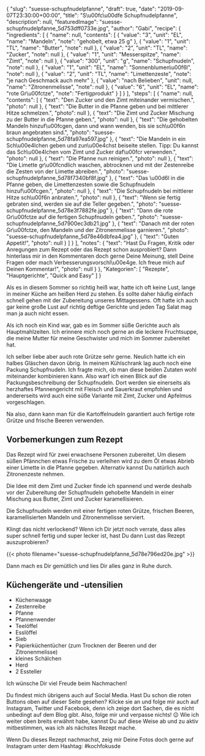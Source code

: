{
    "slug": "suesse-schupfnudelpfanne",
    "draft": true,
    "date": "2019-09-07T23:30:00+00:00",
    "title": "S\u00fc\u00dfe Schupfnudelpfanne",
    "description": null,
    "featuredImage": "suesse-schupfnudelpfanne_5d753dff0733e.jpg",
    "author": "Gabi",
    "recipe": {
        "ingredients": [
            {
                "name": null,
                "contents": [
                    {
                        "value": "3",
                        "unit": "EL",
                        "name": "Mandeln",
                        "note": "gehobelt, etwa 25 g"
                    },
                    {
                        "value": "1",
                        "unit": "TL",
                        "name": "Butter",
                        "note": null
                    },
                    {
                        "value": "2",
                        "unit": "TL",
                        "name": "Zucker",
                        "note": null
                    },
                    {
                        "value": "1",
                        "unit": "Messerspitze",
                        "name": "Zimt",
                        "note": null
                    },
                    {
                        "value": "300",
                        "unit": "g",
                        "name": "Schupfnudeln",
                        "note": null
                    },
                    {
                        "value": "1",
                        "unit": "EL",
                        "name": "Sonnenblumen\u00f6l",
                        "note": null
                    },
                    {
                        "value": "2",
                        "unit": "TL",
                        "name": "Limettenzeste",
                        "note": "je nach Geschmack auch mehr"
                    },
                    {
                        "value": "nach Belieben",
                        "unit": null,
                        "name": "Zitronenmelisse",
                        "note": null
                    },
                    {
                        "value": "6",
                        "unit": "EL",
                        "name": "rote Gr\u00fctze",
                        "note": "Fertigprodukt"
                    }
                ]
            }
        ],
        "steps": [
            {
                "name": null,
                "contents": [
                    {
                        "text": "Den Zucker und den Zimt miteinander vermischen.",
                        "photo": null
                    },
                    {
                        "text": "Die Butter in die Pfanne geben und bei mittlerer Hitze schmelzen.",
                        "photo": null
                    },
                    {
                        "text": "Die Zimt und Zucker Mischung zu der Butter in die Pfanne geben.",
                        "photo": null
                    },
                    {
                        "text": "Die gehobelten Mandeln hinzuf\u00fcgen, dann und wann wenden, bis sie sch\u00f6n braun angebraten sind.",
                        "photo": "suesse-schupfnudelpfanne_5d78fa97ea597.jpg"
                    },
                    {
                        "text": "Die Mandeln in ein Sch\u00e4lchen geben und zun\u00e4chst beiseite stellen. Tipp: Du kannst das Sch\u00e4lchen vom Zimt und Zucker daf\u00fcr verwenden.",
                        "photo": null
                    },
                    {
                        "text": "Die Pfanne nun reinigen.",
                        "photo": null
                    },
                    {
                        "text": "Die Limette gr\u00fcndlich waschen, abtrocknen und mit der Zestenreibe die Zesten von der Limette abreiben.",
                        "photo": "suesse-schupfnudelpfanne_5d78f7340bf8f.jpg"
                    },
                    {
                        "text": "Das \u00d6l in die Pfanne geben, die Limettenzesten sowie die Schupfnudeln hinzuf\u00fcgen.",
                        "photo": null
                    },
                    {
                        "text": "Die Schupfnudeln bei mittlerer Hitze sch\u00f6n anbraten.",
                        "photo": null
                    },
                    {
                        "text": "Wenn sie fertig gebraten sind, werden sie auf die Teller gegeben.",
                        "photo": "suesse-schupfnudelpfanne_5d78e3f7882fe.jpg"
                    },
                    {
                        "text": "Dann die rote Gr\u00fctze auf die fertigen Schupfnudeln geben.",
                        "photo": "suesse-schupfnudelpfanne_5d7900ec3db21.jpg"
                    },
                    {
                        "text": "Danach mit der roten Gr\u00fctze, den Mandeln und der Zitronenmelisse garnieren.",
                        "photo": "suesse-schupfnudelpfanne_5d78e46dbfea4.jpg"
                    },
                    {
                        "text": "Guten Appetit!",
                        "photo": null
                    }
                ]
            }
        ],
        "notes": {
            "text": "Hast Du Fragen, Kritik oder Anregungen zum Rezept oder das Rezept schon ausprobiert? Dann hinterlass mir in den Kommentaren doch gerne Deine Meinung, stell Deine Fragen oder mach Verbesserungsvorschl\u00e4ge. Ich freue mich auf Deinen Kommentar!",
            "photo": null
        }
    },
    "Kategorien": [
        "Rezepte",
        "Hauptgerichte",
        "Quick and Easy"
    ]
}

Als es in diesem Sommer so richtig heiß war, hatte ich oft keine Lust, lange in meiner Küche am heißen Herd zu stehen. Es sollte daher häufig einfach schnell gehen mit der Zubereitung unseres Mittagessens. Oft hatte ich auch gar keine große Lust auf richtig deftige Gerichte und jeden Tag Salat mag man ja auch nicht essen.

Als ich noch ein Kind war, gab es im Sommer süße Gerichte auch als Hauptmahlzeiten. Ich erinnere mich noch gerne an die leckere Fruchtsuppe, die meine Mutter für meine Geschwister und mich im Sommer zubereitet hat.

Ich selber liebe aber auch rote Grütze sehr gerne. Neulich hatte ich ein halbes Gläschen davon übrig. In meinem Kühlschrank lag auch noch eine Packung Schupfnudeln. Ich fragte mich, ob man diese beiden Zutaten wohl miteinander kombinieren kann. Also warf ich einen Blick auf die Packungsbeschreibung der Schupfnudeln. Dort werden sie einerseits als herzhaftes Pfannengericht mit Fleisch und Sauerkraut empfohlen und andererseits wird auch eine süße Variante mit Zimt, Zucker und Apfelmus vorgeschlagen.

Na also, dann kann man für die Kartoffelnudeln garantiert auch fertige rote Grütze und frische Beeren verwenden.

## Vorbemerkungen zum Rezept

Das Rezept wird für zwei erwachsene Personen zubereitet.
Um diesem süßen Pfännchen etwas Frische zu verleihen wird zu dem Öl etwas Abrieb einer Limette in die Pfanne gegeben. Alternativ kannst Du natürlich auch Zitronenzeste nehmen.

Die Idee mit dem Zimt und Zucker finde ich spannend und werde deshalb vor der Zubereitung der Schupfnudeln gehobelte Mandeln in einer Mischung aus Butter, Zimt und Zucker karamellisieren.

Die Schupfnudeln werden mit einer fertigen roten Grütze, frischen Beeren, karamellisierten Mandeln und Zitronenmelisse serviert.

Klingt das nicht verlockend? Wenn ich Dir jetzt noch verrate, dass alles super schnell fertig und super lecker ist, hast Du dann Lust das Rezept auszuprobieren?

{{< photo filename="suesse-schupfnudelpfanne_5d78e796ed20e.jpg" >}}

Dann mach es Dir gemütlich und lies Dir alles ganz in Ruhe durch.

## Küchengeräte und -utensilien

- Küchenwaage
- Zestenreibe
- Pfanne
- Pfannenwender
- Teelöffel
- Esslöffel
- Sieb
- Papierküchentücher (zum Trocknen der Beeren und der Zitronenmelisse)
- kleines Schälchen
- Herd
- 2 Essteller




Ich wünsche Dir viel Freude beim Nachmachen!


Du findest mich übrigens auch auf Social Media. Hast Du schon die roten Buttons oben auf dieser Seite gesehen? Klicke sie an und folge mir auch auf Instagram, Twitter und Facebook, denn ich zeige dort Sachen, die es nicht unbedingt auf dem Blog gibt. Also, folge mir und verpasse nichts! 😉 Wie ich weiter oben breits erwähnt habe, kannst Du auf diese Weise ab und zu aktiv mitbestimmen, was ich als nächstes Rezept mache.

Wenn Du dieses Rezept nachmachst, zeig mir Deine Fotos doch gerne auf Instagram unter dem Hashtag: #kochfokusde
